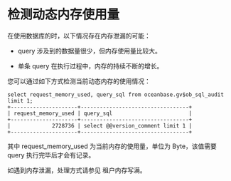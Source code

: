 检测动态内存使用量 
==============================

在使用数据库的时，以下情况存在内存泄漏的可能：

* query 涉及到的数据量很少，但内存使用量比较大。


* 单条 query 在执行过程中，内存的持续不断的增长。

您可以通过如下方式检测当前动态内存的使用情况：

```unknow
select request_memory_used, query_sql from oceanbase.gv$ob_sql_audit limit 1;
+---------------------+----------------------------------+
| request_memory_used | query_sql                        |
+---------------------+----------------------------------+
|             2728736 | select @@version_comment limit 1 |
+---------------------+----------------------------------+
```



其中 request_memory_used 为当前内存的使用量，单位为 Byte，该值需要 query 执行完毕后才会有记录。

如遇到内存泄漏，处理方式请参见 租户内存写满。